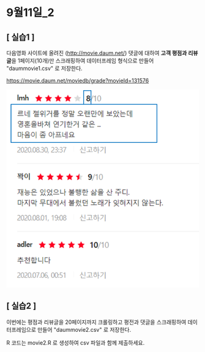 # 9월11일_2

## [ 실습1 ]

다음영화 사이트에 올려진 (http://movie.daum.net/) 댓글에 대하여 **고객 평점과 리뷰글**을 1페이지(10개)만 스크래핑하여 데이터프레임 형식으로 만들어 "daummovie1.csv" 로 저장한다.

https://movie.daum.net/moviedb/grade?movieId=131576



![](https://github.com/dongIhwa/R_practice/blob/master/data/0911.png?raw=true)



## [ 실습2 ]

이번에는 평점과 리뷰글을 20페이지까지 크롤링하고 평전과 댓글을 스크래핑하여 데이터프레임으로 만들어 "daummovie2.csv" 로 저장한다.

R 코드는 movie2.R 로 생성하여 csv 파일과 함께 제출하세요.